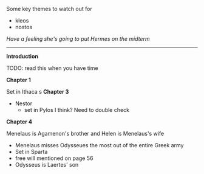 Some key themes to watch out for
* kleos
* nostos

_Have a feeling she's going to put Hermes on the midterm_

----
**Introduction**

TODO: read this when you have time

**Chapter 1**

Set in Ithaca
s
**Chapter 3**
- Nestor
    - set in Pylos I think? Need to double check

**Chapter 4**

Menelaus is Agamenon's brother and Helen is Menelaus's wife

- Menelaus misses Odysseues the most out of the entire Greek army
- Set in Sparta
- free will mentioned on page 56
- Odysseus is Laertes' son